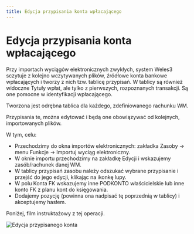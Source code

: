 ```yaml
---
title: Edycja przypisania konta wpłacającego
---
```

# Edycja przypisania konta wpłacającego

Przy importach wyciągów elektronicznych zwykłych, system Weles3 sczytuje z kolejno wczytywanych plików, źródłowe konta bankowe wpłacających i tworzy z nich tzw. tablicę przypisań. W tablicy są również widoczne Tytuły wpłat, ale tylko z pierwszych, rozpoznanych transakcji. Są one pomocne w identyfikacji wpłacającego.

 Tworzona jest odrębna tablica dla każdego, zdefiniowanego rachunku WM.

Przypisania te, można edytować i będą one obowiązywać od kolejnych, importowanych plików.

W tym, celu:

- Przechodzimy do okna importów elektronicznych: zakładka Zasoby -> menu Funkcje -> Importuj wyciąg elektroniczny.
- W oknie importu przechodzimy na zakładkę Edycji i wskazujemy zasób/rachunek danej WM.
- W tablicy przypisań zasobu należy odszukać wybrane przypisanie i przejść do jego edycji, klikając na ikonkę lupy.
- W polu Konta FK wskazujemy inne PODKONTO właścicielskie lub inne konto FK z planu kont do księgowania.
- Dodajemy pozycję (powinna ona nadpisać tę poprzednią w tablicy) i akceptujemy hasłem.

Poniżej, film instruktażowy z tej operacji.

![Edycja przypisanego konta](edycjaprzypisania.gif)